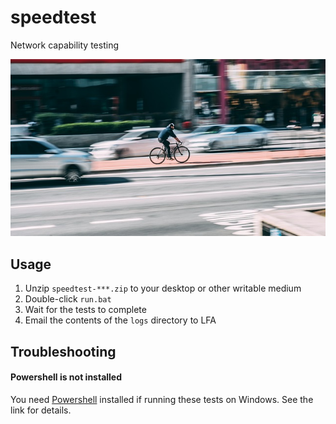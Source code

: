 speedtest
===

Network capability testing

![speedtest](./speedtest.jpg?raw=true)

## Usage

1. Unzip `speedtest-***.zip` to your desktop or other writable medium
2. Double-click `run.bat`
3. Wait for the tests to complete
4. Email the contents of the `logs` directory to LFA

## Troubleshooting

#### Powershell is not installed

You need [Powershell](https://docs.microsoft.com/en-us/powershell/scripting/install/installing-windows-powershell)
installed if running these tests on Windows. See the link for details.

